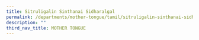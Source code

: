 ```yaml
---
title: Sitruligalin Sinthanai Sidharalgal
permalink: /departments/mother-tongue/tamil/sitruligalin-sinthanai-sidharalgal/
description: ""
third_nav_title: MOTHER TONGUE
---
```

